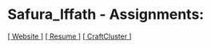 # Safura_Iffath - Assignments:
[[ Website ]](https://nift-web-design.github.io/Safura_Iffath/Assignment_1)
[[ Resume ]](https://nift-web-design.github.io/Safura_Iffath/Assignment_2)
[[ CraftCluster ]](https://nift-web-design.github.io/Safura_Iffath/Assignment_3)
